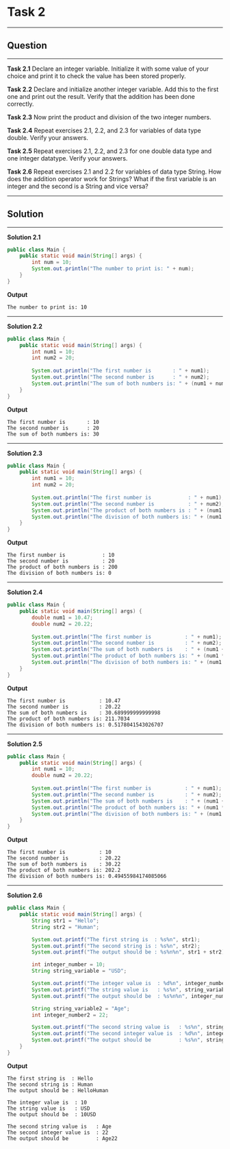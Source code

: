 # Task 2
---

## Question

---


**Task 2.1**
Declare an integer variable. Initialize it with some value of your choice and print it to check the value has been stored properly.

**Task 2.2** 
Declare and initialize another integer variable. Add this to the first one and print out the result. Verify that the addition has been done correctly.

**Task 2.3**
Now print the product and division of the two integer numbers.

**Task 2.4**
Repeat exercises 2.1, 2.2, and 2.3 for variables of data type double. Verify your answers.

**Task 2.5**
Repeat exercises 2.1, 2.2, and 2.3 for one double data type and one integer datatype. Verify your answers.

**Task 2.6**
Repeat exercises 2.1 and 2.2 for variables of data type String. How does the addition operator work for Strings? What if the first variable is an integer and the second is a String and vice versa?

---

## Solution

---

**Solution 2.1**

```java
public class Main {
    public static void main(String[] args) {
        int num = 10;
        System.out.println("The number to print is: " + num);
    }
}
```

**Output**
```
The number to print is: 10
```

---

**Solution 2.2**

```java
public class Main {
    public static void main(String[] args) {
        int num1 = 10;
        int num2 = 20;
        
        System.out.println("The first number is       : " + num1);
        System.out.println("The second number is      : " + num2);
        System.out.println("The sum of both numbers is: " + (num1 + num2));
    }
}
```

**Output**
```
The first number is       : 10
The second number is      : 20
The sum of both numbers is: 30
```

---

**Solution 2.3**

```java
public class Main {
    public static void main(String[] args) {
        int num1 = 10;
        int num2 = 20;
        
        System.out.println("The first number is            : " + num1);
        System.out.println("The second number is           : " + num2);
        System.out.println("The product of both numbers is : " + (num1 * num2));
        System.out.println("The division of both numbers is: " + (num1 / num2));
    }
}
```

**Output**
```
The first number is            : 10
The second number is           : 20
The product of both numbers is : 200
The division of both numbers is: 0
```

---

**Solution 2.4**

```java
public class Main {
    public static void main(String[] args) {
        double num1 = 10.47;
        double num2 = 20.22;
        
        System.out.println("The first number is           : " + num1);
        System.out.println("The second number is          : " + num2);
        System.out.println("The sum of both numbers is    : " + (num1 + num2));
        System.out.println("The product of both numbers is: " + (num1 * num2));
        System.out.println("The division of both numbers is: " + (num1 / num2));
    }
}
```

**Output**
```
The first number is           : 10.47
The second number is          : 20.22
The sum of both numbers is    : 30.689999999999998
The product of both numbers is: 211.7034
The division of both numbers is: 0.5178041543026707
```

---

**Solution 2.5**

```java
public class Main {
    public static void main(String[] args) {
        int num1 = 10;
        double num2 = 20.22;
        
        System.out.println("The first number is           : " + num1);
        System.out.println("The second number is          : " + num2);
        System.out.println("The sum of both numbers is    : " + (num1 + num2));
        System.out.println("The product of both numbers is: " + (num1 * num2));
        System.out.println("The division of both numbers is: " + (num1 / num2));
    }
}
```

**Output**
```
The first number is           : 10
The second number is          : 20.22
The sum of both numbers is    : 30.22
The product of both numbers is: 202.2
The division of both numbers is: 0.49455984174085066
```

---

**Solution 2.6**

```java
public class Main {
    public static void main(String[] args) {
        String str1 = "Hello";
        String str2 = "Human";

        System.out.printf("The first string is  : %s%n", str1);
        System.out.printf("The second string is : %s%n", str2);
        System.out.printf("The output should be : %s%n%n", str1 + str2);

        int integer_number = 10;
        String string_variable = "USD";

        System.out.printf("The integer value is  : %d%n", integer_number);
        System.out.printf("The string value is   : %s%n", string_variable);
        System.out.printf("The output should be  : %s%n%n", integer_number + string_variable);

        String string_variable2 = "Age";
        int integer_number2 = 22;

        System.out.printf("The second string value is   : %s%n", string_variable2);
        System.out.printf("The second integer value is  : %d%n", integer_number2);
        System.out.printf("The output should be         : %s%n", string_variable2 + integer_number2);
    }
}
```

**Output**
```
The first string is  : Hello
The second string is : Human
The output should be : HelloHuman

The integer value is  : 10
The string value is   : USD
The output should be  : 10USD

The second string value is   : Age
The second integer value is  : 22
The output should be         : Age22
```

